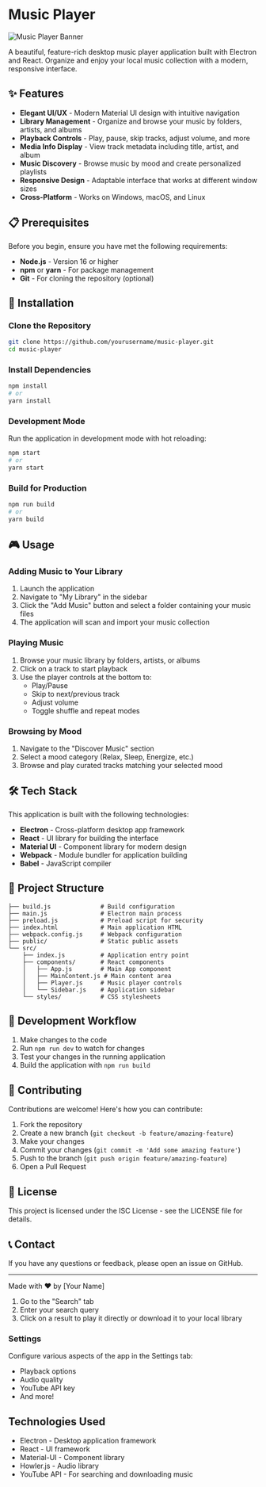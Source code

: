# Music Player

![Music Player Banner](https://via.placeholder.com/1200x300?text=Music+Player)

A beautiful, feature-rich desktop music player application built with Electron and React. Organize and enjoy your local music collection with a modern, responsive interface.

## ✨ Features

- **Elegant UI/UX** - Modern Material UI design with intuitive navigation
- **Library Management** - Organize and browse your music by folders, artists, and albums
- **Playback Controls** - Play, pause, skip tracks, adjust volume, and more
- **Media Info Display** - View track metadata including title, artist, and album
- **Music Discovery** - Browse music by mood and create personalized playlists
- **Responsive Design** - Adaptable interface that works at different window sizes
- **Cross-Platform** - Works on Windows, macOS, and Linux

## 📋 Prerequisites

Before you begin, ensure you have met the following requirements:

- **Node.js** - Version 16 or higher
- **npm** or **yarn** - For package management
- **Git** - For cloning the repository (optional)

## 🚀 Installation

### Clone the Repository

```bash
git clone https://github.com/yourusername/music-player.git
cd music-player
```

### Install Dependencies

```bash
npm install
# or
yarn install
```

### Development Mode

Run the application in development mode with hot reloading:

```bash
npm start
# or
yarn start
```

### Build for Production

```bash
npm run build
# or
yarn build
```

## 🎮 Usage

### Adding Music to Your Library

1. Launch the application
2. Navigate to "My Library" in the sidebar
3. Click the "Add Music" button and select a folder containing your music files
4. The application will scan and import your music collection

### Playing Music

1. Browse your music library by folders, artists, or albums
2. Click on a track to start playback
3. Use the player controls at the bottom to:
   - Play/Pause
   - Skip to next/previous track
   - Adjust volume
   - Toggle shuffle and repeat modes

### Browsing by Mood

1. Navigate to the "Discover Music" section
2. Select a mood category (Relax, Sleep, Energize, etc.)
3. Browse and play curated tracks matching your selected mood

## 🛠️ Tech Stack

This application is built with the following technologies:

- **Electron** - Cross-platform desktop app framework
- **React** - UI library for building the interface
- **Material UI** - Component library for modern design
- **Webpack** - Module bundler for application building
- **Babel** - JavaScript compiler

## 📁 Project Structure

```
├── build.js              # Build configuration
├── main.js               # Electron main process
├── preload.js            # Preload script for security
├── index.html            # Main application HTML
├── webpack.config.js     # Webpack configuration
├── public/               # Static public assets
└── src/
    ├── index.js          # Application entry point
    ├── components/       # React components
    │   ├── App.js        # Main App component
    │   ├── MainContent.js # Main content area
    │   ├── Player.js     # Music player controls
    │   └── Sidebar.js    # Application sidebar
    └── styles/           # CSS stylesheets
```

## 🔄 Development Workflow

1. Make changes to the code
2. Run `npm run dev` to watch for changes
3. Test your changes in the running application
4. Build the application with `npm run build`

## 🤝 Contributing

Contributions are welcome! Here's how you can contribute:

1. Fork the repository
2. Create a new branch (`git checkout -b feature/amazing-feature`)
3. Make your changes
4. Commit your changes (`git commit -m 'Add some amazing feature'`)
5. Push to the branch (`git push origin feature/amazing-feature`)
6. Open a Pull Request

## 📜 License

This project is licensed under the ISC License - see the LICENSE file for details.

## 📞 Contact

If you have any questions or feedback, please open an issue on GitHub.

---

Made with ❤️ by [Your Name]

1. Go to the "Search" tab
2. Enter your search query
3. Click on a result to play it directly or download it to your local library

### Settings

Configure various aspects of the app in the Settings tab:
- Playback options
- Audio quality
- YouTube API key
- And more!

## Technologies Used

- Electron - Desktop application framework
- React - UI framework
- Material-UI - Component library
- Howler.js - Audio library
- YouTube API - For searching and downloading music


